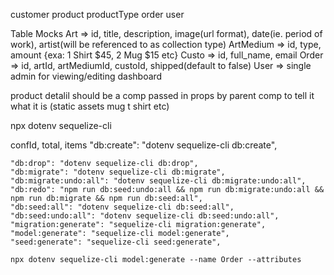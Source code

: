 customer
product
productType
order
user
<!-- const fetcher = url => fetch(url).then(r => r.json()) -->

Table Mocks
Art => id, title, description, image(url format), date(ie. period of work), artist(will be referenced to as collection type)
ArtMedium => id, type, amount {exa: 1 Shirt $45, 2 Mug $15 etc}
Custo => id, full_name, email
Order => id, artId, artMediumId, custoId, shipped(default to false)
User => single admin for viewing/editing dashboard

product detalil should be a comp passed in props by parent comp to tell it what it is (static assets mug t shirt etc)

npx dotenv sequelize-cli

confId, total, items
 "db:create": "dotenv sequelize-cli db:create", 

    "db:drop": "dotenv sequelize-cli db:drop",
    "db:migrate": "dotenv sequelize-cli db:migrate",
    "db:migrate:undo:all": "dotenv sequelize-cli db:migrate:undo:all",
    "db:redo": "npm run db:seed:undo:all && npm run db:migrate:undo:all && npm run db:migrate && npm run db:seed:all",
    "db:seed:all": "dotenv sequelize-cli db:seed:all",
    "db:seed:undo:all": "dotenv sequelize-cli db:seed:undo:all",
    "migration:generate": "sequelize-cli migration:generate",
    "model:generate": "sequelize-cli model:generate",
    "seed:generate": "sequelize-cli seed:generate",

    npx dotenv sequelize-cli model:generate --name Order --attributes
